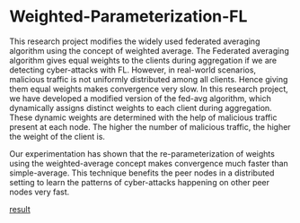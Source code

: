 # Weighted-Parameterization-FL

This research project modifies the widely used federated averaging algorithm using the concept of weighted average. The Federated averaging algorithm gives equal weights to the clients during aggregation if we are detecting cyber-attacks with FL. However, in real-world scenarios, malicious traffic is not uniformly distributed among all clients. Hence giving them equal weights makes convergence very slow. In this research project, we have developed a modified version of the fed-avg algorithm, which dynamically assigns distinct weights to each client during aggregation. These dynamic weights are determined with the help of malicious traffic present at each node. The higher the number of malicious traffic, the higher the weight of the client is. 

Our experimentation has shown that the re-parameterization of weights using the weighted-average concept makes convergence much faster than simple-average. This technique benefits the peer nodes in a distributed setting to learn the patterns of cyber-attacks happening on other peer nodes very fast.

<a href="https://drive.google.com/file/d/19NG0lsLWUP3dFJwONZnD_dc5A8OqXnRG/view?usp=share_link">result</a>
